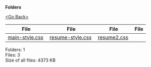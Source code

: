 **Folders**

[&lt;Go Back&gt;](../right.html)

<table><thead><tr class="header"><th><strong>File</strong></th><th><strong>File</strong></th><th><strong>File</strong></th><th><strong>File</strong></th></tr></thead><tbody><tr class="odd"><td><a href="main-style.css">main-style.css</a> </td><td><a href="resume-style.css">resume-style.css</a> </td><td><a href="resume2.css">resume2.css</a> </td><td></td></tr></tbody></table>

Folders: 1  
Files: 3  
Size of all files: 4373 KB
